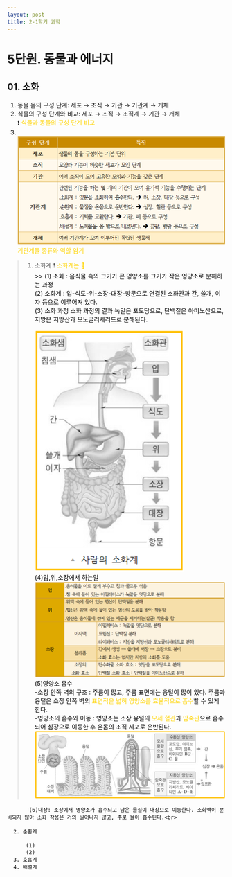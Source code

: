 ```yaml
---
layout: post
title: 2-1학기 과학
---
```

# 5단원. 동물과 에너지


## 01. 소화
  1. 동물 몸의 구성 단계:  세포 → 조직 → 기관 → 기관계 → 개체
  2. 식물의 구성 단계와 비교:  세포 → 조직 → 조직계 → 기관 → 개체<br>❗️ <font color = ffd400>식물과 동물의 구성 단계 비교<font color = black>
  3. <br> ![동물 구성단계](/images/1.PNG)<br>
  <font color = ffd400>기관계들 종류와 역할 암기<font color = black><br>
  > 1. 소화계 ❗️ <font color = ffd400>소화계는 💩<font color = black><br>
          >> (1) 소화 : 음식물 속의 크기가 큰 영양소를 크기가 작은 영양소로 분해하는 과정<br>
          (2) 소화계 : 입-식도-위-소장-대장-항문으로 연결된 소화관과 간, 쓸개, 이자 등으로 이루어져 있다.<br>
           (3) 소화 과정 소화 과정의 결과 녹말은 포도당으로, 단백질은 아미노산으로, 지방은 지방산과 모노글리세리드로 분해된다.<br>           
![소화계](/images/2.PNG)<br>
          (4)입,위,소장에서 하는일<br>
![입,위,소장](/images/3.PNG)<br>
          (5)영양소 흡수<br>
           -소장 안쪽 벽의 구조 : 주름이 많고, 주름 표면에는 융털이 많이 있다. 주름과 융털은 소장 안쪽 벽의 <font color = ffd400>표면적을 넓혀 영양소를 효율적으로 흡수<font color = black>할 수 있게 한다.<br>
           -영양소의 흡수와 이동 : 영양소는 소장 융털의 <font color = ffd400>모세 혈관<font color = black>과 <font color = ffd400>암죽관<font color = black>으로 흡수되어 심장으로 이동한 후 온몸의 조직 세포로 운반된다.<br>
![영양소흡수](/images/4.png)<br>

           (6)대장: 소장에서 영양소가 흡수되고 남은 물질이 대장으로 이동한다. 소화액이 분비되지 않아 소화 작용은 거의 일어나지 않고, 주로 물이 흡수된다.<br>

      2. 순환계

          (1)
          (2)
      3. 호흡계
      4. 배설계 